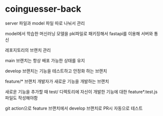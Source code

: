 # coinguesser-back

server 파일과 model 파일 따로 나눠서 관리

model에서 학습한 머신러닝 모델을 pkl파일로 패키징해서 fastapi를 이용해 서버와 통신


레포지토리의 브랜치 관리

main 브랜치는 항상 배포 가능한 상태를 유지

develop 브랜치는 기능을 테스트하고 안정화 하는 브랜치

feature/* 브랜치 개발자가 새로운 기능을 개발하는 브랜치

새로운 기능을 추가할 때 test/ 디렉토리에 자신이 개발한 기능에 대한 feature*.test.js파일도 작성해야함

git action으로 feature 브랜치에서 develop 브랜치로 PR시 자동으로 테스트

